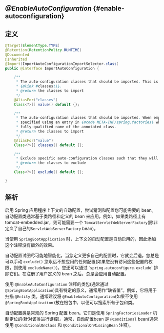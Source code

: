 ## _@EnableAutoConfiguration_ {#enable-autoconfiguration}

## 定义

```java
@Target(ElementType.TYPE)
@Retention(RetentionPolicy.RUNTIME)
@Documented
@Inherited
@Import(ImportAutoConfigurationImportSelector.class)
public @interface ImportAutoConfiguration {

    /**
     * The auto-configuration classes that should be imported. This is an alias for
     * {@link #classes()}.
     * @return the classes to import
     */
    @AliasFor("classes")
    Class<?>[] value() default {};

    /**
     * The auto-configuration classes that should be imported. When empty, the classes are
     * specified using an entry in {@code META-INF/spring.factories} where the key is the
     * fully-qualified name of the annotated class.
     * @return the classes to import
     */
    @AliasFor("value")
    Class<?>[] classes() default {};

    /**
     * Exclude specific auto-configuration classes such that they will never be applied.
     * @return the classes to exclude
     */
    Class<?>[] exclude() default {};

}
```

## 解析

启用 Spring 应用程序上下文的自动配置，尝试猜测和配置您可能需要的 bean。自动配置类通常基于类路径和定义的 bean 来应用。例如，如果类路径上有 tomcat-embedded.jar，则可能需要一个 `TomcatServletWebServerFactory`\(除非定义了自己的`ServletWebServerFactory` bean\)。

当使用 `SpringBootApplication` 时，上下文的自动配置是自动启用的，因此添加这个注释没有额外的效果。

自动配置试图尽可能地智能化，当您定义更多自己的配置时，它就会后退。您总是可以手动 `exclude()` 您永远不想应用的任何配置\(如果您没有访问这些配置的权限，则使用 `excludeName()`\)。您还可以通过 \``spring.autoconfigure.exclude`\` 排除它们。在注册了用户定义的 bean 之后，总是会应用自动配置。

使用 `@EnableAutoConfiguration` 注释的类包\(通常通过 `@SpringBootApplication`\)具有特定的意义，通常用作“缺省值”。例如，它将用于扫描 `@Entity` 类。通常建议将 `@EnableAutoConfiguration`\(如果不使用 `@SpringBootApplication)`放在根包中，以便可以搜索所有子包和类。

自动配置类是常规的 Spring 配置 bean。它们是使用 `SpringFactoriesLoader` 机制定位的\(针对该类进行键控\)。通常，自动配置bean 是  `@Conditional` bean\(通常使用 `@ConditionalOnClass` 和 `@ConditionalOnMissingBean` 注释\)。

